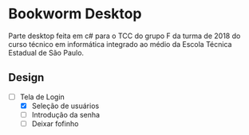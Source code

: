 # Bookworm Desktop
Parte desktop feita em c# para o TCC do grupo F da turma de 2018 do curso técnico em informática integrado ao médio da Escola Técnica Estadual de São Paulo.


## Design
- [ ] Tela de Login
    - [X] Seleção de usuários
    - [ ] Introdução da senha
    - [ ] Deixar fofinho